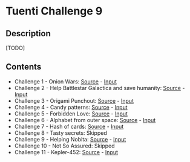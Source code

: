 # Tuenti Challenge 9

## Description
[TODO]

## Contents
* Challenge 1 - Onion Wars: [Source](src/onion_wars.py) - [Input](res/onion_wars)
* Challenge 2 - Help Battlestar Galactica and save humanity: [Source](src/onion_wars.py) - [Input](res/onion_wars)
* Challenge 3 - Origami Punchout: [Source](src/origami_punchout.py) - [Input](res/origami_punchout)
* Challenge 4 - Candy patterns: [Source](src/candy_patterns.py) - [Input](res/candy_patterns)
* Challenge 5 - Forbidden Love: [Source](src/forbidden_love.py) - [Input](res/forbidden_love)
* Challenge 6 - Alphabet from outer space: [Source](src/alphabet.py) - [Input](res/alphabet)
* Challenge 7 - Hash of cards: [Source](src/hash_of_cards.py) - [Input](res/hash_of_cards)
* Challenge 8 - Tasty secrets: Skipped
* Challenge 9 - Helping Nobita: [Source](src/helping_nobita.py) - [Input](res/helping_nobita)
* Challenge 10 - Not So Assured: Skipped
* Challenge 11 - Kepler-452: [Source](src/kepler.py) - [Input](res/kepler)